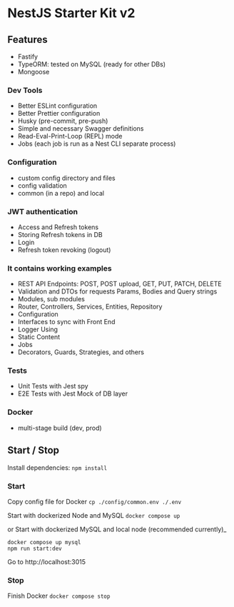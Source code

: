 # NestJS Starter Kit v2

## Features

- Fastify
- TypeORM: tested on MySQL (ready for other DBs)
- Mongoose

### Dev Tools

- Better ESLint configuration
- Better Prettier configuration
- Husky (pre-commit, pre-push)
- Simple and necessary Swagger definitions
- Read-Eval-Print-Loop (REPL) mode
- Jobs (each job is run as a Nest CLI separate process)

### Configuration

- custom config directory and files
- config validation
- common (in a repo) and local

### JWT authentication

- Access and Refresh tokens
- Storing Refresh tokens in DB
- Login
- Refresh token revoking (logout)

### It contains working examples

- REST API Endpoints: POST, POST upload, GET, PUT, PATCH, DELETE
- Validation and DTOs for requests Params, Bodies and Query strings
- Modules, sub modules
- Router, Controllers, Services, Entities, Repository
- Configuration
- Interfaces to sync with Front End
- Logger Using
- Static Content
- Jobs
- Decorators, Guards, Strategies, and others

### Tests

- Unit Tests with Jest spy
- E2E Tests with Jest Mock of DB layer

### Docker

- multi-stage build (dev, prod)

## Start / Stop

Install dependencies:
`npm install`

### Start

Copy config file for Docker
`cp ./config/common.env ./.env`

Start with dockerized Node and MySQL
`docker compose up`

or Start with dockerized MySQL and local node (recommended currently)\_

```
docker compose up mysql
npm run start:dev
```

Go to http://localhost:3015

### Stop

Finish Docker
`docker compose stop`

